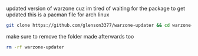 updated version of warzone cuz im tired of waiting for the package to get updated
this is a pacman file for arch linux


```bash
git clone https://github.com/glenson3377/warzone-updater && cd warzone-updater && makepkg -si
```

make sure to remove the folder made afterwards too 

```bash
rm -rf warzone-updater
```
